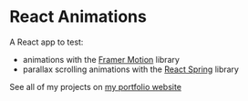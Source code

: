 # React Animations

A React app to test:

- animations with the [Framer Motion](https://www.framer.com/motion/) library
- parallax scrolling animations with the [React Spring](https://www.react-spring.dev/) library

See all of my projects on [my portfolio website](https://gustavo-souza.com/)